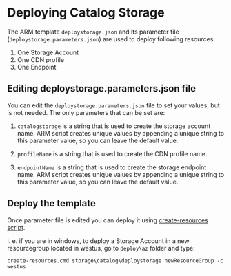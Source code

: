 # Deploying Catalog Storage 

The ARM template `deploystorage.json` and its parameter file (`deploystorage.parameters.json`) are used to deploy following resources:

1. One Storage Account
2. One CDN profile
3. One Endpoint

## Editing deploystorage.parameters.json file

You can edit the `deploystorage.parameters.json` file to set your values, but is not needed. The only parameters that can
be set are:

1. `catalogstorage` is a string that is used to create the storage account name. ARM script creates unique values by appending a unique string to this parameter value, so you can leave the default value.

2. `profileName` is a string that is used to create the CDN profile name.

3. `endpointName` is a string that is used to create the storage endpoint name. ARM script creates unique values by appending a unique string to this parameter value, so you can leave the default value.

## Deploy the template

Once parameter file is edited you can deploy it using [create-resources script](../../readme.md).

i. e. if you are in windows, to deploy a Storage Account in a new resourcegroup located in westus, go to `deploy\az` folder and type:

```
create-resources.cmd storage\catalog\deploystorage newResourceGroup -c westus
```









